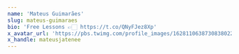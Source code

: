 ```yaml
---
name: 'Mateus Guimarães'
slug: mateus-guimaraes
bio: 'Free Lessons 👉🏻 https://t.co/QNyFJez8Xp'
x_avatar_url: 'https://pbs.twimg.com/profile_images/1628110638730838022/hqSkAfqT_200x200.jpg'
x_handle: mateusjatenee
---
```

